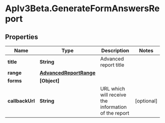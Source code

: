# ApIv3Beta.GenerateFormAnswersReport

## Properties

Name | Type | Description | Notes
------------ | ------------- | ------------- | -------------
**title** | **String** | Advanced report title | 
**range** | [**AdvancedReportRange**](AdvancedReportRange.md) |  | 
**forms** | **[Object]** |  | 
**callbackUrl** | **String** | URL which will receive the information of the report | [optional] 



